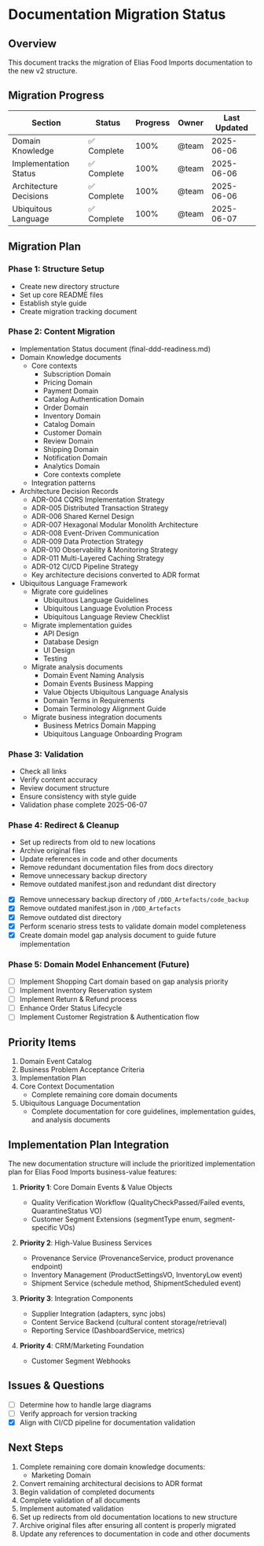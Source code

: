 # Documentation Migration Status

## Overview

This document tracks the migration of Elias Food Imports documentation to the new v2 structure.

## Migration Progress

| Section                | Status      | Progress | Owner | Last Updated |
| ---------------------- | ----------- | -------- | ----- | ------------ |
| Domain Knowledge       | ✅ Complete | 100%     | @team | 2025-06-06   |
| Implementation Status  | ✅ Complete | 100%     | @team | 2025-06-06   |
| Architecture Decisions | ✅ Complete | 100%     | @team | 2025-06-06   |
| Ubiquitous Language    | ✅ Complete | 100%     | @team | 2025-06-07   |

## Migration Plan

### Phase 1: Structure Setup

- Create new directory structure
- Set up core README files
- Establish style guide
- Create migration tracking document

### Phase 2: Content Migration

- Implementation Status document (final-ddd-readiness.md)
- Domain Knowledge documents
  - Core contexts
    - Subscription Domain
    - Pricing Domain
    - Payment Domain
    - Catalog Authentication Domain
    - Order Domain
    - Inventory Domain
    - Catalog Domain
    - Customer Domain
    - Review Domain
    - Shipping Domain
    - Notification Domain
    - Analytics Domain
    - Core contexts complete
  - Integration patterns
- Architecture Decision Records
  - ADR-004 CQRS Implementation Strategy
  - ADR-005 Distributed Transaction Strategy
  - ADR-006 Shared Kernel Design
  - ADR-007 Hexagonal Modular Monolith Architecture
  - ADR-008 Event-Driven Communication
  - ADR-009 Data Protection Strategy
  - ADR-010 Observability & Monitoring Strategy
  - ADR-011 Multi-Layered Caching Strategy
  - ADR-012 CI/CD Pipeline Strategy
  - Key architecture decisions converted to ADR format
- Ubiquitous Language Framework
  - Migrate core guidelines
    - Ubiquitous Language Guidelines
    - Ubiquitous Language Evolution Process
    - Ubiquitous Language Review Checklist
  - Migrate implementation guides
    - API Design
    - Database Design
    - UI Design
    - Testing
  - Migrate analysis documents
    - Domain Event Naming Analysis
    - Domain Events Business Mapping
    - Value Objects Ubiquitous Language Analysis
    - Domain Terms in Requirements
    - Domain Terminology Alignment Guide
  - Migrate business integration documents
    - Business Metrics Domain Mapping
    - Ubiquitous Language Onboarding Program

### Phase 3: Validation

- Check all links
- Verify content accuracy
- Review document structure
- Ensure consistency with style guide
- Validation phase complete 2025-06-07

### Phase 4: Redirect & Cleanup

- Set up redirects from old to new locations
- Archive original files
- Update references in code and other documents
- Remove redundant documentation files from docs directory
- Remove unnecessary backup directory
- Remove outdated manifest.json and redundant dist directory
- [x] Remove unnecessary backup directory of `/DDD_Artefacts/code_backup`
- [x] Remove outdated manifest.json in `/DDD_Artefacts`
- [x] Remove outdated dist directory
- [x] Perform scenario stress tests to validate domain model completeness
- [x] Create domain model gap analysis document to guide future implementation

### Phase 5: Domain Model Enhancement (Future)

- [ ] Implement Shopping Cart domain based on gap analysis priority
- [ ] Implement Inventory Reservation system
- [ ] Implement Return & Refund process
- [ ] Enhance Order Status Lifecycle
- [ ] Implement Customer Registration & Authentication flow

## Priority Items

1. Domain Event Catalog
2. Business Problem Acceptance Criteria
3. Implementation Plan
4. Core Context Documentation
   - Complete remaining core domain documents
5. Ubiquitous Language Documentation
   - Complete documentation for core guidelines, implementation guides, and analysis documents

## Implementation Plan Integration

The new documentation structure will include the prioritized implementation plan for Elias Food Imports business-value features:

1. **Priority 1**: Core Domain Events & Value Objects

   - Quality Verification Workflow (QualityCheckPassed/Failed events, QuarantineStatus VO)
   - Customer Segment Extensions (segmentType enum, segment-specific VOs)

2. **Priority 2**: High-Value Business Services

   - Provenance Service (ProvenanceService, product provenance endpoint)
   - Inventory Management (ProductSettingsVO, InventoryLow event)
   - Shipment Service (schedule method, ShipmentScheduled event)

3. **Priority 3**: Integration Components

   - Supplier Integration (adapters, sync jobs)
   - Content Service Backend (cultural content storage/retrieval)
   - Reporting Service (DashboardService, metrics)

4. **Priority 4**: CRM/Marketing Foundation
   - Customer Segment Webhooks

## Issues & Questions

- [ ] Determine how to handle large diagrams
- [ ] Verify approach for version tracking
- [x] Align with CI/CD pipeline for documentation validation

## Next Steps

1. Complete remaining core domain knowledge documents:
   - Marketing Domain
2. Convert remaining architectural decisions to ADR format
3. Begin validation of completed documents
4. Complete validation of all documents
5. Implement automated validation
6. Set up redirects from old documentation locations to new structure
7. Archive original files after ensuring all content is properly migrated
8. Update any references to documentation in code and other documents
